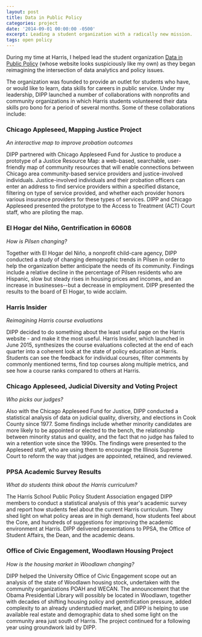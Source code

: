 ```yaml
---
layout: post
title: Data in Public Policy
categories: project
date: '2014-09-01 00:00:00 -0500'
excerpt: Leading a student organization with a radically new mission.
tags: open policy
---
```


During my time at Harris, I helped lead the student organization [Data in Public Policy](http://ucdipp.org) (whose website looks suspiciously like my own) as they began reimagining the intersection of data analytics and policy issues. 

The organization was founded to provide an outlet for students who have, or would like to learn, data skills for careers in public service. Under my leadership, DIPP launched a number of collaborations with nonprofits and community organizations in which Harris students volunteered their data skills pro bono for a period of several months. Some of these collaborations include:

### Chicago Appleseed, Mapping Justice Project
_An interactive map to improve probation outcomes_

DIPP partnered with Chicago Appleseed Fund for Justice to produce a prototype of a Justice Resource Map: a web-based, searchable, user-friendly map of community resources that will enable connections between Chicago area community-based service providers and justice-involved individuals. Justice-involved individuals and their probation officers can enter an address to find service providers within a specified distance, filtering on type of service provided, and whether each provider honors various insurance providers for these types of services.  DIPP and Chicago Appleseed presented the prototype to the Access to Treatment (ACT) Court staff, who are piloting the map. 

### El Hogar del Niño, Gentrification in 60608
_How is Pilsen changing?_

Together with El Hogar del Niño, a nonprofit child-care agency, DIPP conducted a study of changing demographic trends in Pilsen in order to help the organization better anticipate the needs of its community. Findings include a relative decline in the percentage of Pilsen residents who are Hispanic, slow but steady rises in housing prices and incomes, and an increase in businesses--but a decrease in employment. DIPP presented the results to the board of El Hogar, to wide acclaim. 
### Harris Insider
_Reimagining Harris course evaluations_

DIPP decided to do something about the least useful page on the Harris website - and make it the most useful. Harris Insider, which launched in June 2015, synthesizes the course evaluations collected at the end of each quarter into a coherent look at the state of policy education at Harris. Students can see the feedback for individual courses, filter comments by commonly mentioned terms, find top courses along multiple metrics, and see how a course ranks compared to others at Harris. 

### Chicago Appleseed, Judicial Diversity and Voting Project ##
_Who picks our judges?_

Also with the Chicago Appleseed Fund for Justice, DIPP conducted a statistical analysis of data on judicial quality, diversity, and elections in Cook County since 1977. Some findings include whether minority candidates are more likely to be appointed or elected to the bench, the relationship between minority status and quality, and the fact that no judge has failed to win a retention vote since the 1990s. The findings were presented to the Appleseed staff, who are using them to encourage the Illinois Supreme Court to reform the way that judges are appointed, retained, and reviewed. 


### PPSA Academic Survey Results ##
_What do students think about the Harris curriculum?_

The Harris School Public Policy Student Association engaged DIPP members to conduct a statistical analysis of this year's academic survey and report how students feel about the current Harris curriculum. They shed light on what policy areas are in high demand, how students feel about the Core, and hundreds of suggestions for improving the academic environment at Harris. DIPP delivered presentations to PPSA, the Office of Student Affairs, the Dean, and the academic deans. 

### Office of Civic Engagement, Woodlawn Housing Project ##
_How is the housing market in Woodlawn changing?_

DIPP helped the University Office of Civic Engagement scope out an analysis of the state of Woodlawn housing stock, undertaken with the community organizations POAH and WECAN. The announcement that the Obama Presidential Library will possibly be located in Woodlawn, together with decades of shifting housing policy and gentrification pressure, added complexity to an already understudied market, and DIPP is helping to use available real estate and demographic data to shed some light on the community area just south of Harris. The project continued for a following year using groundwork laid by DIPP. 


